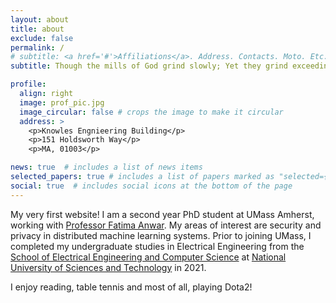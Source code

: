 ```yaml
---
layout: about
title: about
exclude: false
permalink: /
# subtitle: <a href='#'>Affiliations</a>. Address. Contacts. Moto. Etc.
subtitle: Though the mills of God grind slowly; Yet they grind exceedingly small

profile:
  align: right
  image: prof_pic.jpg
  image_circular: false # crops the image to make it circular
  address: >
    <p>Knowles Engnieering Building</p>
    <p>151 Holdsworth Way</p>
    <p>MA, 01003</p>

news: true  # includes a list of news items
selected_papers: true # includes a list of papers marked as "selected={true}"
social: true  # includes social icons at the bottom of the page
---
```

My very first website!
I am a second year PhD student at UMass Amherst, working with [Professor Fatima Anwar](https://people.umass.edu/fanwar/). My areas of interest are security and privacy in distributed machine learning systems.
Prior to joining UMass, I completed my undergraduate studies in Electrical Engineering from the [School of Electrical Engineering and Computer Science](https://seecs.nust.edu.pk/) at [National University of Sciences and Technology](https://nust.edu.pk/) in 2021.

I enjoy reading, table tennis and most of all, playing Dota2!
